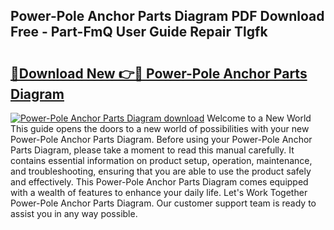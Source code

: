 ## Power-Pole Anchor Parts Diagram PDF Download Free - Part-FmQ User Guide Repair Tlgfk

# <h2><a href="http://dfhjeqj.blite.top/?on=Power-Pole+Anchor+Parts+Diagram">🔗Download New 👉🔴 Power-Pole Anchor Parts Diagram</a></h2>

[![Power-Pole Anchor Parts Diagram download](https://i.imgur.com/lujVjoI.png)](http://dfhjeqj.blite.top/?on=Power-Pole+Anchor+Parts+Diagram)
Welcome to a New World This guide opens the doors to a new world of possibilities with your new Power-Pole Anchor Parts Diagram. Before using your Power-Pole Anchor Parts Diagram, please take a moment to read this manual carefully. It contains essential information on product setup, operation, maintenance, and troubleshooting, ensuring that you are able to use the product safely and effectively. This Power-Pole Anchor Parts Diagram comes equipped with a wealth of features to enhance your daily life. Let's Work Together Power-Pole Anchor Parts Diagram. Our customer support team is ready to assist you in any way possible.
